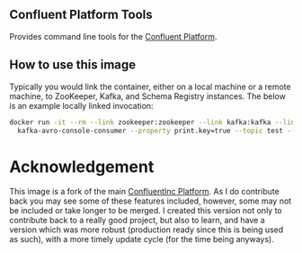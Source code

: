 ## Confluent Platform Tools
Provides command line tools for the [Confluent Platform](http://www.Confluent.io).

## How to use this image
Typically you would link the container, either on a local machine or a remote machine, to ZooKeeper, Kafka, and Schema Registry instances. The below is an example locally linked invocation:
```sh
docker run -it --rm --link zookeeper:zookeeper --link kafka:kafka --link schema_registry:schema_registry cgswong/confluent-tools \
  kafka-avro-console-consumer --property print.key=true --topic test --from-beginning
```

# Acknowledgement
This image is a fork of the main [ConfluentInc Platform](https://github.com/confluentinc/docker-images). As I do contribute back you may see some of these features included, however, some may not be included or take longer to be merged. I created this version not only to contribute back to a really good project, but also to learn, and have a version which was more robust (production ready since this is being used as such), with a more timely update cycle (for the time being anyways).

